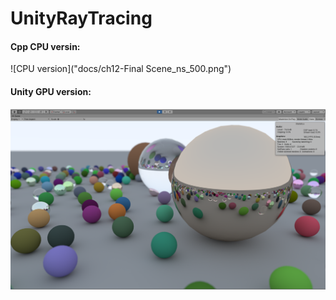 # UnityRayTracing



#### Cpp CPU versin:

![CPU version]("docs/ch12-Final Scene_ns_500.png")

#### Unity GPU version:

![CPU version](docs/ch12-gpu.png)

